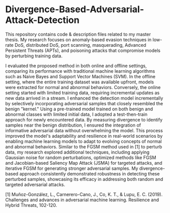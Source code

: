 # Divergence-Based-Adversarial-Attack-Detection
This repository contains code &amp; description files related to my master thesis. My research focuses on anomaly-based evasion techniques in low-rate DoS, distributed DoS, port scanning, masquerading, Advanced Persistent Threats (APTs), and poisoning attacks that compromise models by perturbing training data.

I evaluated the proposed method in both online and offline settings, comparing its performance with traditional machine learning algorithms such as Naive Bayes and Support Vector Machines (SVM). In the offline setting, where the entire training dataset was available upfront, models were extracted for normal and abnormal behaviors. Conversely, the online setting started with limited training data, requiring incremental updates as new data arrived in a stream. I enhanced the detection model incrementally by selectively incorporating adversarial samples that closely resembled the benign "kernel." Using a pre-trained model trained on both benign and abnormal classes with limited initial data, I adopted a test-then-train approach for newly encountered data. By measuring divergence to identify samples near the benign distribution, I ensured the integration of informative adversarial data without overwhelming the model. This process improved the model's adaptability and resilience in real-world scenarios by enabling machine learning models to adapt to evolving concepts of normal and abnormal behaviors.
Similar to the FGSM method used in [1] to perturb data, my research explored additional techniques, including applying Gaussian noise for random perturbations, optimized methods like FGSM and Jacobian-based Saliency Map Attack (JSMA) for targeted attacks, and iterative FGSM for generating stronger adversarial samples. My divergence-based approach consistently demonstrated robustness in detecting these perturbed samples, showcasing its efficacy in addressing both random and targeted adversarial attacks.



[1] Muñoz-González, L., Carnerero-Cano, J., Co, K. T., & Lupu, E. C. (2019). Challenges and advances in adversarial machine learning. Resilience and Hybrid Threats, 102-120.
